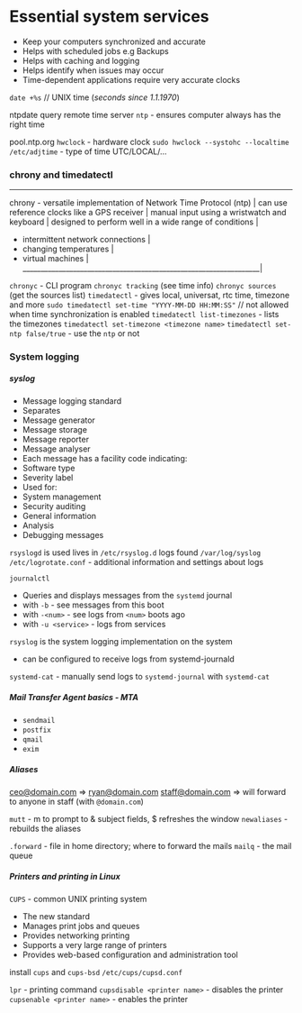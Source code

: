# Essential system services

+ Keep your computers synchronized and accurate
+ Helps with scheduled jobs e.g Backups
+ Helps with caching and logging
+ Helps identify when issues may occur
+ Time-dependent applications require very accurate clocks

`date +%s` // UNIX time (*seconds since 1.1.1970*)

ntpdate query remote time server
`ntp` - ensures computer always has the right time

pool.ntp.org
`hwclock` - hardware clock
`sudo hwclock --systohc --localtime`
`/etc/adjtime` - type of time UTC/LOCAL/...

### chrony and timedatectl

__________________________________________________________________
chrony - versatile implementation of Network Time Protocol (ntp)  |
can use reference clocks like a GPS receiver                      |
manual input using a wristwatch and keyboard                      |
designed to perform well in a wide range of conditions            |
* intermittent network connections                                |
* changing temperatures                                           |
* virtual machines                                                |
__________________________________________________________________|

`chronyc` - CLI program
`chronyc tracking` (see time info)
`chronyc sources` (get the sources list)
`timedatectl` - gives local, universat, rtc time, timezone and more
`sudo timedatectl set-time "YYYY-MM-DD HH:MM:SS"` // not allowed when time synchronization is enabled
`timedatectl list-timezones` - lists the timezones
`timedatectl set-timezone <timezone name>`
`timedatectl set-ntp false/true` - use the `ntp` or not

### System logging

##### syslog

+ Message logging standard
+ Separates
+ Message generator
+ Message storage
+ Message reporter
+ Message analyser
+ Each message has a facility code indicating:
+ Software type
+ Severity label
+ Used for:
+ System management
+ Security auditing
+ General information
+ Analysis
+ Debugging messages

`rsyslogd` is used
lives in `/etc/rsyslog.d`
logs found `/var/log/syslog`
`/etc/logrotate.conf` - additional information and settings about logs

`journalctl`
- Queries and displays messages from the `systemd` journal
- with `-b` - see messages from this boot
- with `-<num>` - see logs from `<num>` boots ago
- with `-u <service>` - logs from services

`rsyslog` is the system logging implementation on the system
+ can be configured to receive logs from systemd-journald

`systemd-cat` - manually send logs to `systemd-journal` with `systemd-cat`

##### Mail Transfer Agent basics - MTA

+ `sendmail`
+ `postfix`
+ `qmail`
+ `exim`

##### Aliases

ceo@domain.com => ryan@domain.com
staff@domain.com => will forward to anyone in staff (with `@domain.com`)


`mutt` - m to prompt to & subject fields, $ refreshes the window
`newaliases` - rebuilds the aliases

`.forward` - file in home directory; where to forward the mails
`mailq` - the mail queue

##### Printers and printing in Linux

`CUPS` - common UNIX printing system
  + The new standard
  + Manages print jobs and queues
  + Provides networking printing
  + Supports a very large range of printers
  + Provides web-based configuration and administration tool

install `cups` and `cups-bsd`
`/etc/cups/cupsd.conf`

`lpr` - printing command
`cupsdisable <printer name>` - disables the printer
`cupsenable <printer name>` - enables the printer
